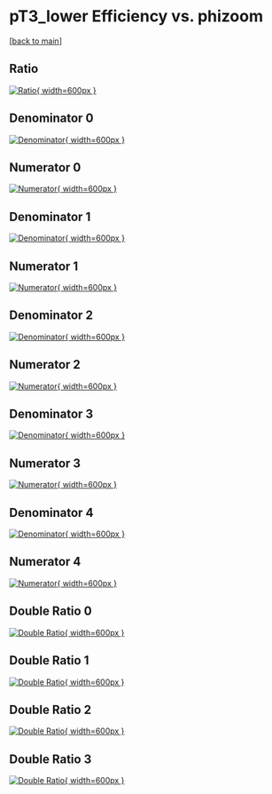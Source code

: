 # pT3_lower Efficiency vs. phizoom

[[back to main](./)]



## Ratio

[![Ratio](../mtv/var/pT3_lower_base_0_-1_eff_phizoom.png){ width=600px }](../mtv/var/pT3_lower_base_0_-1_eff_phizoom.pdf)

## Denominator 0

[![Denominator](../mtv/den/pT3_lower_base_0_-1_eff_phizoom_den0.png){ width=600px }](../mtv/den/pT3_lower_base_0_-1_eff_phizoom_den0.pdf)

## Numerator 0

[![Numerator](../mtv/num/pT3_lower_base_0_-1_eff_phizoom_num0.png){ width=600px }](../mtv/num/pT3_lower_base_0_-1_eff_phizoom_num0.pdf)

## Denominator 1

[![Denominator](../mtv/den/pT3_lower_base_0_-1_eff_phizoom_den1.png){ width=600px }](../mtv/den/pT3_lower_base_0_-1_eff_phizoom_den1.pdf)

## Numerator 1

[![Numerator](../mtv/num/pT3_lower_base_0_-1_eff_phizoom_num1.png){ width=600px }](../mtv/num/pT3_lower_base_0_-1_eff_phizoom_num1.pdf)

## Denominator 2

[![Denominator](../mtv/den/pT3_lower_base_0_-1_eff_phizoom_den2.png){ width=600px }](../mtv/den/pT3_lower_base_0_-1_eff_phizoom_den2.pdf)

## Numerator 2

[![Numerator](../mtv/num/pT3_lower_base_0_-1_eff_phizoom_num2.png){ width=600px }](../mtv/num/pT3_lower_base_0_-1_eff_phizoom_num2.pdf)

## Denominator 3

[![Denominator](../mtv/den/pT3_lower_base_0_-1_eff_phizoom_den3.png){ width=600px }](../mtv/den/pT3_lower_base_0_-1_eff_phizoom_den3.pdf)

## Numerator 3

[![Numerator](../mtv/num/pT3_lower_base_0_-1_eff_phizoom_num3.png){ width=600px }](../mtv/num/pT3_lower_base_0_-1_eff_phizoom_num3.pdf)

## Denominator 4

[![Denominator](../mtv/den/pT3_lower_base_0_-1_eff_phizoom_den4.png){ width=600px }](../mtv/den/pT3_lower_base_0_-1_eff_phizoom_den4.pdf)

## Numerator 4

[![Numerator](../mtv/num/pT3_lower_base_0_-1_eff_phizoom_num4.png){ width=600px }](../mtv/num/pT3_lower_base_0_-1_eff_phizoom_num4.pdf)

## Double Ratio 0

[![Double Ratio](../mtv/ratio/pT3_lower_base_0_-1_eff_phizoom_ratio0.png){ width=600px }](../mtv/ratio/pT3_lower_base_0_-1_eff_phizoom_ratio0.pdf)

## Double Ratio 1

[![Double Ratio](../mtv/ratio/pT3_lower_base_0_-1_eff_phizoom_ratio1.png){ width=600px }](../mtv/ratio/pT3_lower_base_0_-1_eff_phizoom_ratio1.pdf)

## Double Ratio 2

[![Double Ratio](../mtv/ratio/pT3_lower_base_0_-1_eff_phizoom_ratio2.png){ width=600px }](../mtv/ratio/pT3_lower_base_0_-1_eff_phizoom_ratio2.pdf)

## Double Ratio 3

[![Double Ratio](../mtv/ratio/pT3_lower_base_0_-1_eff_phizoom_ratio3.png){ width=600px }](../mtv/ratio/pT3_lower_base_0_-1_eff_phizoom_ratio3.pdf)


